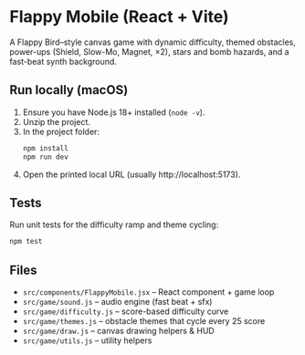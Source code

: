 # Flappy Mobile (React + Vite)

A Flappy Bird–style canvas game with dynamic difficulty, themed obstacles, power-ups (Shield, Slow-Mo, Magnet, ×2), stars and bomb hazards, and a fast-beat synth background.

## Run locally (macOS)
1. Ensure you have Node.js 18+ installed (`node -v`).
2. Unzip the project.
3. In the project folder:
   ```bash
   npm install
   npm run dev
   ```
4. Open the printed local URL (usually http://localhost:5173).

## Tests
Run unit tests for the difficulty ramp and theme cycling:
```bash
npm test
```

## Files
- `src/components/FlappyMobile.jsx` – React component + game loop
- `src/game/sound.js` – audio engine (fast beat + sfx)
- `src/game/difficulty.js` – score-based difficulty curve
- `src/game/themes.js` – obstacle themes that cycle every 25 score
- `src/game/draw.js` – canvas drawing helpers & HUD
- `src/game/utils.js` – utility helpers

